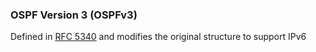 ### OSPF Version 3 (OSPFv3) 

Defined in [RFC 5340](https://datatracker.ietf.org/doc/html/rfc5340) and modifies the original structure to support IPv6
